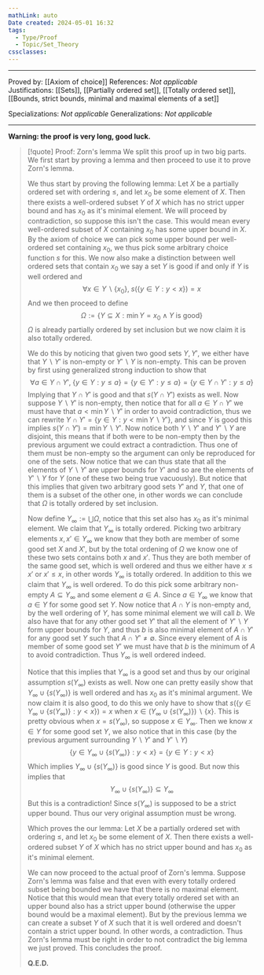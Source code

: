 ```yaml
---
mathLink: auto
Date created: 2024-05-01 16:32
tags:
  - Type/Proof
  - Topic/Set_Theory
cssclasses:
---
```


---  

Proved by: [[Axiom of choice]]
References: _Not applicable_
Justifications: [[Sets]], [[Partially ordered set]], [[Totally ordered set]], [[Bounds, strict bounds, minimal and maximal elements of a set]]

Specializations: _Not applicable_
Generalizations: _Not applicable_

---

**Warning: the proof is very long, good luck.**

> [!quote] Proof: Zorn's lemma
> We split this proof up in two big parts. We first start by proving a lemma and then proceed to use it to prove Zorn's lemma. 
> 
> We thus start by proving the following lemma: Let $X$ be a partially ordered set with ordering $\leq$, and let $x_{0}$ be some element of $X$. Then there exists a well-ordered subset $Y$ of $X$ which has no strict upper bound and has $x_{0}$ as it's minimal element. We will proceed by contradiction, so suppose this isn't the case. This would mean every well-ordered subset of $X$ containing $x_{0}$ has some upper bound in $X$. By the axiom of choice we can pick some upper bound per well-ordered set containing $x_{0}$, we thus pick some arbitrary choice function $s$ for this. We now also make a distinction between well ordered sets that contain $x_{0}$ we say a set $Y$ is good if and only if $Y$ is well ordered and $$ \forall x\in Y\backslash \{ x_{0} \},\;  s(\{ y\in Y: y<x \})=x $$ And we then proceed to define $$ \Omega:=\{ Y\subseteq X: \min Y= x_{0} \land Y\text{ is good} \} $$ $\Omega$ is already partially ordered by set inclusion but we now claim it is also totally ordered. 
> 
> We do this by noticing that given two good sets $Y,Y'$, we either have that $Y\backslash Y'$ is non-empty or $Y'\backslash Y$ is non-empty. This can be proven by first using generalized strong induction to show that $$ \forall a\in Y\cap Y',\; \{ y\in Y: y\leq a\}=\{ y\in Y': y\leq a \}=\{ y\in Y\cap Y': y\leq a \} $$ Implying that $Y\cap Y'$ is good and that $s(Y\cap Y')$ exists as well. Now suppose $Y\backslash Y'$ is non-empty, then notice that for all $a\in Y\cap Y'$ we must have that $a<\min Y\backslash Y'$ in order to avoid contradiction, thus we can rewrite $Y\cap Y'=\{ y\in Y: y<\min Y\backslash Y' \}$, and since $Y$ is good this implies $s(Y\cap Y')=\min Y\backslash Y'$. Now notice both $Y\backslash Y'$ and $Y'\backslash Y$ are disjoint, this means that if both were to be non-empty then by the previous argument we could extract a contradiction. Thus one of them must be non-empty so the argument can only be reproduced for one of the sets. Now notice that we can thus state that all the elements of $Y\backslash Y'$ are upper bounds for $Y'$ and so are the elements of $Y'\backslash Y$ for $Y$ (one of these two being true vacuously). But notice that this implies that given two arbitrary good sets $Y'$ and $Y$, that one of them is a subset of the other one, in other words we can conclude that $\Omega$ is totally ordered by set inclusion.
> 
>Now define $Y_{\infty}:=\bigcup\Omega$, notice that this set also has $x_{0}$ as it's minimal element. We claim that $Y_{\infty}$ is totally ordered. Picking two arbitrary elements $x,x'\in Y_{\infty}$ we know that they both are member of some good set $X$ and $X'$, but by the total ordening of $\Omega$ we know one of these two sets contains both $x$ and $x'$. Thus they are both member of the same good set, which is well ordered and thus we either have $x\leq x'$ or $x'\leq x$, in other words $Y_{\infty}$ is totally ordered. In addition to this we claim that $Y_{\infty}$ is well ordered. To do this pick some arbitrary non-empty $A\subseteq Y_{\infty}$ and some element $a\in A$. Since $a\in Y_{\infty}$ we know that $a\in Y$ for some good set $Y$. Now notice that $A\cap Y$ is non-empty and, by the well ordering of $Y$, has some minimal element we will call $b$. We also have that for any other good set $Y'$ that all the element of $Y'\backslash Y$ form upper bounds for $Y$, and thus $b$ is also minimal element of $A\cap Y'$ for any good set $Y$ such that $A\cap Y' \neq \emptyset$. Since every element of $A$ is member of some good set $Y'$ we must have that $b$ is the minimum of $A$ to avoid contradiction. Thus $Y_{\infty}$ is well ordered indeed. 
>
>Notice that this implies that $Y_{\infty}$ is a good set and thus by our original assumption $s(Y_{\infty})$ exists as well. Now one can pretty easily show that $Y_{\infty}\cup \{ s(Y_{\infty}) \}$ is well ordered and has $x_{0}$ as it's minimal argument. We now claim it is also good, to do this we only have to show that $s(\{ y\in Y_{\infty}\cup \{ s(Y_{\infty}) \}: y<x \})=x$ when $x\in \left( Y_{\infty}\cup \{ s(Y_{\infty}) \} \right)\backslash\{ x \}$. This is pretty obvious when $x=s(Y_{\infty})$, so suppose $x\in Y_{\infty}$. Then we know $x\in Y$ for some good set $Y$, we also notice that in this case (by the previous argument surrounding $Y\backslash Y'$ and $Y'\backslash Y$) $$ \{ y\in Y_{\infty}\cup \{ s(Y_{\infty}) \}: y<x \}= \{ y\in Y: y<x \} $$ Which implies $Y_{\infty}\cup \{ s(Y_{\infty}) \}$ is good since $Y$ is good. But now this implies that $$Y_{\infty}\cup \{ s(Y_{\infty}) \} \subseteq Y_{\infty}$$ But this is a contradiction! Since $s(Y_{\infty})$ is supposed to be a strict upper bound. Thus our very original assumption must be wrong.
>
>Which proves the our lemma: Let $X$ be a partially ordered set with ordering $\leq$, and let $x_{0}$ be some element of $X$. Then there exists a well-ordered subset $Y$ of $X$ which has no strict upper bound and has $x_{0}$ as it's minimal element.
>
>We can now proceed to the actual proof of Zorn's lemma. Suppose Zorn's lemma was false and that even with every totally ordered subset being bounded we have that there is no maximal element. Notice that this would mean that every totally ordered set with an upper bound also has a strict upper bound (otherwise the upper bound would be a maximal element). But by the previous lemma we can create a subset $Y$ of $X$ such that it is well ordered and doesn't contain a strict upper bound. In other words, a contradiction. Thus Zorn's lemma must be right in order to not contradict the big lemma we just proved. This concludes the proof. 
>
>**Q.E.D.**


